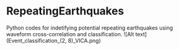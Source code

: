 # RepeatingEarthquakes
Python codes for indetifying potential repeating earthquakes using waveform cross-correlation and classification. 
![Alt text](Event_classification_(2, 8)_VICA.png)

